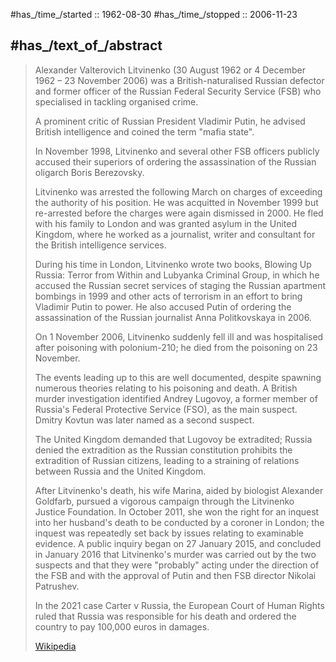 
#has_/time_/started :: 1962-08-30 
#has_/time_/stopped :: 2006-11-23 

## #has_/text_of_/abstract 

> Alexander Valterovich Litvinenko (30 August 1962 or 4 December 1962 – 23 November 2006) 
> was a British-naturalised Russian defector and former officer of the Russian Federal Security Service (FSB) 
> who specialised in tackling organised crime. 
> 
> A prominent critic of Russian President Vladimir Putin, 
> he advised British intelligence and coined the term "mafia state". 
>
> In November 1998, Litvinenko and several other FSB officers 
> publicly accused their superiors of ordering the assassination of the Russian oligarch Boris Berezovsky. 
> 
> Litvinenko was arrested the following March on charges of exceeding the authority of his position. 
> He was acquitted in November 1999 but re-arrested before the charges were again dismissed in 2000. 
> He fled with his family to London and was granted asylum in the United Kingdom, 
> where he worked as a journalist, writer and consultant for the British intelligence services. 
>
> During his time in London, Litvinenko wrote two books, Blowing Up Russia: Terror from Within 
> and Lubyanka Criminal Group, in which he accused the Russian secret services 
> of staging the Russian apartment bombings in 1999 and other acts of terrorism 
> in an effort to bring Vladimir Putin to power. 
> He also accused Putin of ordering the assassination of the Russian journalist Anna Politkovskaya in 2006.
>
> On 1 November 2006, Litvinenko suddenly fell ill 
> and was hospitalised after poisoning with polonium-210; 
> he died from the poisoning on 23 November. 
> 
> The events leading up to this are well documented, 
> despite spawning numerous theories relating to his poisoning and death. 
> A British murder investigation identified Andrey Lugovoy, 
> a former member of Russia's Federal Protective Service (FSO), as the main suspect. 
> Dmitry Kovtun was later named as a second suspect. 
> 
> The United Kingdom demanded that Lugovoy be extradited; 
> Russia denied the extradition as the Russian constitution prohibits the extradition of Russian citizens, 
> leading to a straining of relations between Russia and the United Kingdom.
>
> After Litvinenko's death, his wife Marina, aided by biologist Alexander Goldfarb, 
> pursued a vigorous campaign through the Litvinenko Justice Foundation. 
> In October 2011, she won the right for an inquest into her husband's death 
> to be conducted by a coroner in London; 
> the inquest was repeatedly set back by issues relating to examinable evidence. 
> A public inquiry began on 27 January 2015, 
> and concluded in January 2016 that Litvinenko's murder was carried out by the two suspects 
> and that they were "probably" acting under the direction of the FSB 
> and with the approval of Putin and then FSB director Nikolai Patrushev. 
> 
> In the 2021 case Carter v Russia, the European Court of Human Rights ruled 
> that Russia was responsible for his death 
> and ordered the country to pay 100,000 euros in damages.
>
> [Wikipedia](https://en.wikipedia.org/wiki/Alexander%20Litvinenko)



